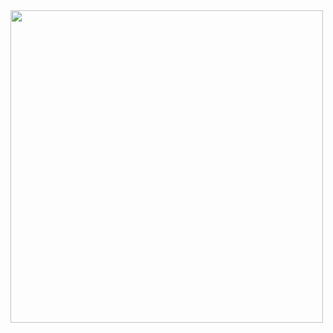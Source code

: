<!--[![Typing SVG](https://readme-typing-svg.herokuapp.com?font=Architects+Daughter&color=7AF79A&size=30&lines=Hey!!Hey!!Hey!!Hey!!Hey!!Hey!!Hey!!Hey!!Hey!!Hey!!Hey!!Hey!!Hey!!Hey!!Hey!!Hey!!Hey!!Hey!!Hey!!Hey!!Hey!!Hey!!Hey!!Hey!!Hey!!Hey!!Hey!!Hey!!Hey!!Hey!!Hey!!;)](https://git.io/typing-svg)
-->
<!--
![Chrome Dino](https://mir-s3-cdn-cf.behance.net/project_modules/max_1200/4ff07986208593.5d9a654e92f36.gif)
-->
<img src='https://pbs.twimg.com/media/GBlQGn5WYAAy6jL?format=jpg&name=medium' height='500' align="left">

